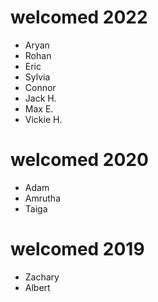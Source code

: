 # welcomed 2022
- Aryan 
- Rohan
- Eric
- Sylvia
- Connor
- Jack H.
- Max E.
- Vickie H.

# welcomed 2020
- Adam
- Amrutha
- Taiga

# welcomed 2019
- Zachary
- Albert
